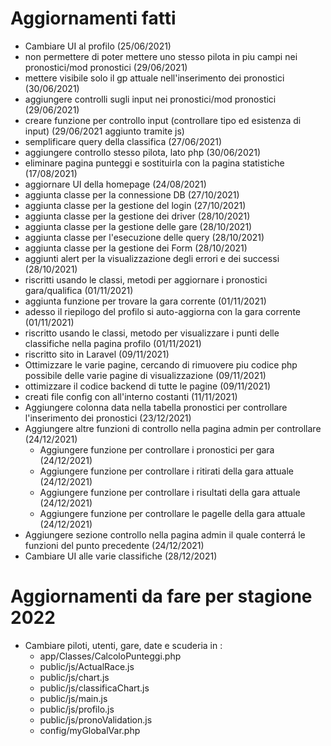# Aggiornamenti fatti

- Cambiare UI al profilo (25/06/2021)
- non permettere di poter mettere uno stesso pilota in piu campi nei pronostici/mod pronostici (29/06/2021)
- mettere visibile solo il gp attuale nell'inserimento dei pronostici (30/06/2021)
- aggiungere controlli sugli input nei pronostici/mod pronostici (29/06/2021)
- creare funzione per controllo input (controllare tipo ed esistenza di input) (29/06/2021 aggiunto tramite js)
- semplificare query della classifica (27/06/2021)
- aggiungere controllo stesso pilota, lato php (30/06/2021)
- eliminare pagina punteggi e sostituirla con la pagina statistiche (17/08/2021)
- aggiornare UI della homepage (24/08/2021)
- aggiunta classe per la connessione DB (27/10/2021)
- aggiunta classe per la gestione del login (27/10/2021)
- aggiunta classe per la gestione dei driver (28/10/2021)
- aggiunta classe per la gestione delle gare (28/10/2021)
- aggiunta classe per l'esecuzione delle query (28/10/2021)
- aggiunta classe per la gestione dei Form (28/10/2021)
- aggiunti alert per la visualizzazione degli errori e dei successi (28/10/2021)
- riscritti usando le classi, metodi per aggiornare i pronostici gara/qualifica (01/11/2021)
- aggiunta funzione per trovare la gara corrente (01/11/2021)
- adesso il riepilogo del profilo si auto-aggiorna con la gara corrente (01/11/2021)
- riscritto usando le classi, metodo per visualizzare i punti delle classifiche nella pagina profilo (01/11/2021)
- riscritto sito in Laravel (09/11/2021)
- Ottimizzare le varie pagine, cercando di rimuovere piu codice php possibile delle varie pagine di visualizzazione (09/11/2021)
- ottimizzare il codice backend di tutte le pagine (09/11/2021)
- creati file config con all'interno costanti (11/11/2021)
- Aggiungere colonna data nella tabella pronostici per controllare l'inserimento dei pronostici (23/12/2021)
- Aggiungere altre funzioni di controllo nella pagina admin per controllare (24/12/2021)
    - Aggiungere funzione per controllare i pronostici per gara (24/12/2021)
    - Aggiungere funzione per controllare i ritirati della gara attuale (24/12/2021)
    - Aggiungere funzione per controllare i risultati della gara attuale (24/12/2021)
    - Aggiungere funzione per controllare le pagelle della gara attuale (24/12/2021)
- Aggiungere sezione controllo nella pagina admin il quale conterrá le funzioni del punto precedente (24/12/2021)
- Cambiare UI alle varie classifiche (28/12/2021)

# Aggiornamenti da fare per stagione 2022
- Cambiare piloti, utenti, gare, date e scuderia in :
    - app/Classes/CalcoloPunteggi.php 
    - public/js/ActualRace.js
    - public/js/chart.js
    - public/js/classificaChart.js
    - public/js/main.js
    - public/js/profilo.js
    - public/js/pronoValidation.js
    - config/myGlobalVar.php

